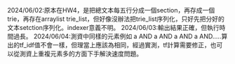 2024/06/02:原本在HW4，是把總文本每五行分成一個section，再存成一個trie，再存在arraylist<Trie> trie_list，但好像沒辦法把trie_list序列化，只好先把分好的文本setction序列化。indexer意義不明。
2024/06/03:輸出結果正確，但執行時間過長。
2024/06/04:測資中同樣的元素例如 a AND a AND a AND a AND.....算出的tf_idf值不會一樣，但理當上應該為相同，經過實測，tf計算需要修正，也可以從測資上重複元素多的方面下手解決速度問題。
